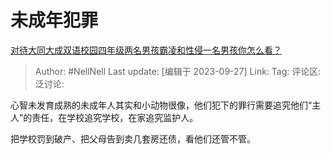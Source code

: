 # 未成年犯罪
[对待大同大成双语校园四年级两名男孩霸凌和性侵一名男孩你怎么看？](https://www.zhihu.com/question/623477220/answer/3228495677)

> Author: #NellNell
> Last update: [编辑于 2023-09-27]
> Link:
> Tag:
> 评论区:
> 泛讨论:

心智未发育成熟的未成年人其实和小动物很像，他们犯下的罪行需要追究他们“主人”的责任，在学校追究学校，在家追究监护人。

把学校罚到破产、把父母告到卖几套房还债，看他们还管不管。